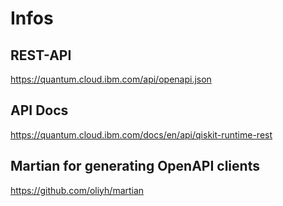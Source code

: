 # Infos

## REST-API
https://quantum.cloud.ibm.com/api/openapi.json

## API Docs
https://quantum.cloud.ibm.com/docs/en/api/qiskit-runtime-rest

## Martian for generating OpenAPI clients
https://github.com/oliyh/martian